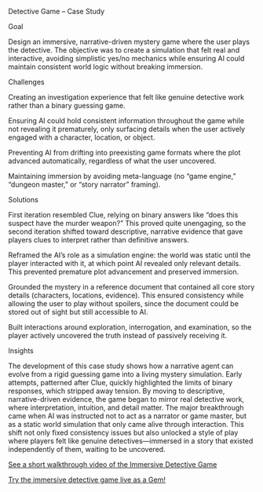 Detective Game – Case Study

Goal

Design an immersive, narrative-driven mystery game where the user plays the detective. The objective was to create a simulation that felt real and interactive, avoiding simplistic yes/no mechanics while ensuring AI could maintain consistent world logic without breaking immersion.

Challenges

Creating an investigation experience that felt like genuine detective work rather than a binary guessing game.

Ensuring AI could hold consistent information throughout the game while not revealing it prematurely, only surfacing details when the user actively engaged with a character, location, or object.

Preventing AI from drifting into preexisting game formats where the plot advanced automatically, regardless of what the user uncovered.

Maintaining immersion by avoiding meta-language (no “game engine,” “dungeon master,” or “story narrator” framing).

Solutions

First iteration resembled Clue, relying on binary answers like “does this suspect have the murder weapon?” This proved quite unengaging, so the second iteration shifted toward descriptive, narrative evidence that gave players clues to interpret rather than definitive answers.

Reframed the AI’s role as a simulation engine: the world was static until the player interacted with it, at which point AI revealed only relevant details. This prevented premature plot advancement and preserved immersion.

Grounded the mystery in a reference document that contained all core story details (characters, locations, evidence). This ensured consistency while allowing the user to play without spoilers, since the document could be stored out of sight but still accessible to AI.

Built interactions around exploration, interrogation, and examination, so the player actively uncovered the truth instead of passively receiving it.


Insights

The development of this case study shows how a narrative agent can evolve from a rigid guessing game into a living mystery simulation. Early attempts, patterned after Clue, quickly highlighted the limits of binary responses, which stripped away tension. By moving to descriptive, narrative-driven evidence, the game began to mirror real detective work, where interpretation, intuition, and detail matter. The major breakthrough came when AI was instructed not to act as a narrator or game master, but as a static world simulation that only came alive through interaction. This shift not only fixed consistency issues but also unlocked a style of play where players felt like genuine detectives—immersed in a story that existed independently of them, waiting to be uncovered.

[See a short walkthrough video of the Immersive Detective Game](https://youtu.be/U45wFHBqhMg?si=68QpQxbHLZLE1GCj)

[Try the immersive detective game live as a Gem!](https://gemini.google.com/gem/ae487de5237a)
